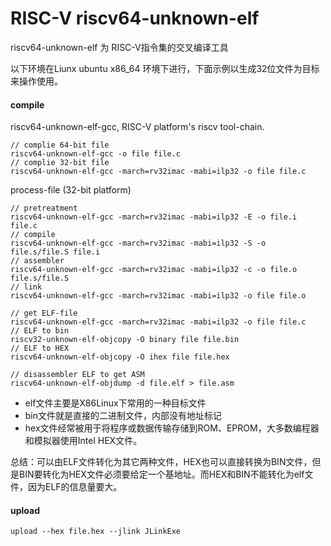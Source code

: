 # RISC-V riscv64-unknown-elf

riscv64-unknown-elf 为 RISC-V指令集的交叉编译工具

以下环境在Liunx ubuntu x86_64 环境下进行，下面示例以生成32位文件为目标来操作使用。



#### compile

riscv64-unknown-elf-gcc, RISC-V platform's riscv tool-chain. 

```shell
// complie 64-bit file
riscv64-unknown-elf-gcc -o file file.c
// complie 32-bit file
riscv64-unknown-elf-gcc -march=rv32imac -mabi=ilp32 -o file file.c 
```

process-file (32-bit platform)

```shell
// pretreatment
riscv64-unknown-elf-gcc -march=rv32imac -mabi=ilp32 -E -o file.i file.c 
// compile
riscv64-unknown-elf-gcc -march=rv32imac -mabi=ilp32 -S -o file.s/file.S file.i 
// assembler
riscv64-unknown-elf-gcc -march=rv32imac -mabi=ilp32 -c -o file.o file.s/file.S
// link
riscv64-unknown-elf-gcc -march=rv32imac -mabi=ilp32 -o file file.o 
 
// get ELF-file
riscv64-unknown-elf-gcc -march=rv32imac -mabi=ilp32 -o file file.c
// ELF to bin
riscv32-unknown-elf-objcopy -O binary file file.bin 
// ELF to HEX
riscv64-unknown-elf-objcopy -O ihex file file.hex

// disassembler ELF to get ASM
riscv64-unknown-elf-objdump -d file.elf > file.asm
```

- elf文件主要是X86Linux下常用的一种目标文件
- bin文件就是直接的二进制文件，内部没有地址标记
- hex文件经常被用于将程序或数据传输存储到ROM、EPROM，大多数编程器和模拟器使用Intel HEX文件。 

总结：可以由ELF文件转化为其它两种文件，HEX也可以直接转换为BIN文件，但是BIN要转化为HEX文件必须要给定一个基地址。而HEX和BIN不能转化为elf文件，因为ELF的信息量要大。

#### upload

```shell
upload --hex file.hex --jlink JLinkExe
```